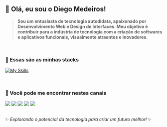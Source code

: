 ## 👋 Olá, eu sou o Diego Medeiros!

> **Sou um entusiasta de tecnologia autodidata, apaixonado por Desenvolvimento Web e Design de Interfaces. Meu objetivo é contribuir para a indústria de tecnologia com a criação de softwares e aplicativos funcionais, visualmente atraentes e inovadores.**

<!--
<a align=center href="https://github.com/dihcoder/github-readme-stats">
  <img align="center" src="https://github-readme-streak-stats.herokuapp.com/?user=dihcoder&theme=transparent&hide_border=true&locale=pt-br&border_radius=25" />
  
  <img align="center" src="https://github-readme-stats.vercel.app/api?username=dihcoder&theme=dark&show_icons=true&hide_border=true&card_width=700&count_private=true&locale=pt-br" />
  
</a> -->
<br/>

### :wrench: Essas são as minhas stacks
[![My Skills](https://skillicons.dev/icons?i=java,python,spring,mysql,js,tailwind,scss,bootstrap,html,css)](https://skillicons.dev)

<br/>

### :postbox: Você pode me encontrar nestes canais
<div> 
  <a href="https://www.youtube.com/channel/UCTZ-0XWu05vMoDP-rpI8HTg" target="_blank"><img src="https://img.shields.io/badge/YouTube-FF0000?style=for-the-badge&logo=youtube&logoColor=white" target="_blank"></a>
  <a href="https://instagram.com/dihcoder" target="_blank"><img src="https://img.shields.io/badge/-Instagram-%23E4405F?style=for-the-badge&logo=instagram&logoColor=white" target="_blank"></a>
 <a href="https://discord.gg/vMeBwZXf" target="_blank"><img src="https://img.shields.io/badge/Discord-7289DA?style=for-the-badge&logo=discord&logoColor=white" target="_blank"></a> 
  <a href = "mailto:mdsidiego@gmail.com"><img src="https://img.shields.io/badge/-Gmail-%23333?style=for-the-badge&logo=gmail&logoColor=white" target="_blank"></a>
  <a href="https://www.linkedin.com/in/dihcoder" target="_blank"><img src="https://img.shields.io/badge/-LinkedIn-%230077B5?style=for-the-badge&logo=linkedin&logoColor=white" target="_blank"></a> 
  
</div>

<br/>

✨ _Explorando o potencial da tecnologia para criar um futuro melhor!_ ✨


<!--
**dihcoder/dihcoder** is a ✨ _special_ ✨ repository because its `README.md` (this file) appears on your GitHub profile.

- 🔭 I’m currently working on ...
- 🌱 I’m currently learning ...
- 👯 I’m looking to collaborate on ...
- 🤔 I’m looking for help with ...
- 💬 Ask me about ...
- 📫 How to reach me: ...
- 😄 Pronouns: ...
- ⚡ Fun fact: ...
-->

